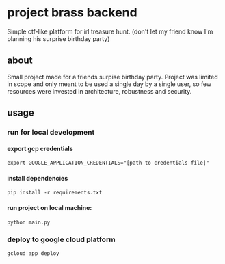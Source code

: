 # project brass backend
Simple ctf-like platform for irl treasure hunt. (don't let my friend know I'm planning his surprise birthday party)

## about
Small project made for a friends surpise birthday party.
Project was limited in scope and 
only meant to be used a single day by a single user, 
so few resources were invested in 
architecture, robustness and security.

## usage
### run for local development
#### export gcp credentials
```
export GOOGLE_APPLICATION_CREDENTIALS="[path to credentials file]"
```
#### install dependencies
```
pip install -r requirements.txt
```
#### run project on local machine:
```
python main.py
```
### deploy to google cloud platform
```
gcloud app deploy
```


